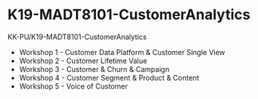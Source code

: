 # K19-MADT8101-CustomerAnalytics
KK-PU/K19-MADT8101-CustomerAnalytics


-  Workshop 1 - Customer Data Platform & Customer Single View
-  Workshop 2 - Customer Lifetime Value
-  Workshop 3 - Customer & Churn & Campaign
-  Workshop 4 - Customer Segment & Product & Content
-  Workshop 5 - Voice of Customer
